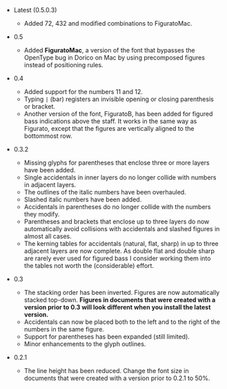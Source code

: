 - Latest (0.5.0.3)
    - Added 72, 432 and modified combinations to FiguratoMac.
- 0.5
    - Added **FiguratoMac**, a version of the font that bypasses the OpenType bug in Dorico on Mac by using precomposed figures instead of positioning rules.
- 0.4
    - Added support for the numbers 11 and 12.
    - Typing `|` (bar) registers an invisible opening or closing parenthesis or bracket.
    - Another version of the font, FiguratoB, has been added for figured bass indications above the staff. It works in the same way as Figurato, except that the figures are vertically aligned to the bottommost row.
- 0.3.2
    - Missing glyphs for parentheses that enclose three or more layers have been added.
    - Single accidentals in inner layers do no longer collide with numbers in adjacent layers.
    - The outlines of the italic numbers have been overhauled.
    - Slashed italic numbers have been added.
    - Accidentals in parentheses do no longer collide with the numbers they modify.
    - Parentheses and brackets that enclose up to three layers do now automatically avoid collisions with accidentals and slashed figures in almost all cases.
    - The kerning tables for accidentals (natural, flat, sharp) in up to three adjacent layers are now complete. As double flat and double sharp are rarely ever used for figured bass I consider working them into the tables not worth the (considerable) effort.
- 0.3
    - The stacking order has been inverted. Figures are now automatically stacked top-down. **Figures in documents that were created with a version prior to 0.3 will look different when you install the latest version.**
    - Accidentals can now be placed both to the left and to the right of the numbers in the same figure.
    - Support for parentheses has been expanded (still limited).
    - Minor enhancements to the glyph outlines.

- 0.2.1
    - The line height has been reduced. Change the font size in documents that were created with a version prior to 0.2.1 to 50%.